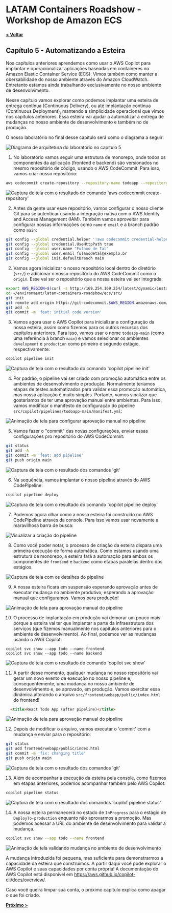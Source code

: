 # LATAM Containers Roadshow - Workshop de Amazon ECS

[**< Voltar**](./4-Explore.md)

## Capítulo 5 - Automatizando a Esteira

Nos capítulos anteriores aprendemos como usar o AWS Copilot para implantar e operacionalizar aplicações baseadas em containeres no Amazon Elastic Container Service (ECS). Vimos também como manter a obersabilidade do nosso ambiente através do Amazon CloudWatch. Entretanto estamos ainda trabalhando exclusivamente no nosso ambiente de desenvolvimento.

Nesse capítulo vamos explorar como podemos implantar uma esteira de entrega contínua (Continuous Delivery), ou até implantação contínua (Continuous Deployment), mantendo a simplicidade operacional que vimos nos capítulos anteriores. Essa esteira vai ajudar a automatizar a entrega de mudanças no nosso ambiente de desenvolvimento e também no de produção.

O nosso laboratório no final desse capítulo será como o diagrama a seguir:

![Diagrama de arquitetura do laboratório no capítulo 5](../static/5-lab_architecture.png)

1. No laboratório vamos seguir uma estrutura de monorepo, onde todos os componentes da aplicação (frontend e backend) são versionados no mesmo repositório de código, usando o AWS CodeCommit. Para isso, vamos criar nosso repositório:

```bash
aws codecommit create-repository --repository-name todoapp --repository-description "Workshop ECS"
```

![Captura de tela com o resultado do comando 'aws codecommit create-repository'](../static/5.1-codecommit_create.png)

2. Antes da gente usar esse repositório, vamos configurar o nosso cliente Git para se autenticar usando a integração nativa com o AWS Identity and Access Management (IAM). Também vamos aproveitar para configurar nossas informações como `name` e `email` e a branch padrão como `main`:

```bash
git config --global credential.helper '!aws codecommit credential-helper $@'
git config --global credential.UseHttpPath true
git config --global user.name "Fulano de Tal"
git config --global user.email fulanodetal@exemplo.br
git config --global init.defaultBranch main
```

2. Vamos agora inicializar o nosso repositório local dentro do diretório (`src/`) e adicionar o nosso repositório do AWS CodeCommit como o `origin`. Esse vai ser o repositório que a nossa esteira vai ser integrada.

```bash
export AWS_REGION=$(curl -s http://169.254.169.254/latest/dynamic/instance-identity/document | jq .region -r)
cd ~/environment/latam-containers-roadshow/ecs/src/
git init
git remote add origin https://git-codecommit.$AWS_REGION.amazonaws.com/v1/repos/todoapp
git add -A
git commit -m 'feat: initial code version'
```

3. Vamos agora usar o AWS Copilot para inicializar a configuração da nossa esteira, assim como fizemos para os outros recursos dos capítulos anteriores. Para isso, vamos usar o nome `todoapp-main` (como uma referência à branch `main`) e vamos selecionar os ambientes `development` e `production` como primeiro e segundo estágio, respectivamente:

```bash
copilot pipeline init
```

![Captura de tela com o resultado do comando 'copilot pipeline init'](../static/5.2-copilot_pipeline_init.png)

4. Por padrão, o pipeline vai ser criado com promoção automática entre os ambientes de desenvolvimento e produção. Normalmente teríamos etapas de testes automatizados para validar essa promoção automática, mas nossa aplicação é muito simples. Portanto, vamos sinalizar que gostaríamos de ter uma aprovação manual entre ambientes. Para isso, vamos modificar o manifesto de configuração do pipeline `src/copilot/pipelines/todoapp-main/manifest.yml`:

![Animação de tela para configurar aprovação manual no pipeline](../static/5.3-pipeline_manual_approval.gif)

5. Vamos fazer o "commit" das novas configurações, enviar essas configurações pro repositório do AWS CodeCommit:

```bash
git status
git add -A
git commit -m 'feat: add pipeline'
git push origin main
```

![Captura de tela com o resultado dos comandos 'git'](../static/5.4-git_commit_push.png)

6. Na sequência, vamos implantar o nosso pipeline através do AWS CodePipeline:

```bash
copilot pipeline deploy
```

![Captura de tela com o resultado do comando 'copilot pipeline deploy'](../static/5.5-copilot_pipeline_deploy.png)

7. Podemos agora olhar como a nossa esteira foi construído no AWS CodePipeline através da console. Para isso vamos usar novamente a maravilhosa barra de busca:

![Visualizar a criação do pipeline](../static/5.6-console_code_pipeline.gif)

8. Como você poder notar, o processo de criação da esteira dispara uma primeira execução de forma automática. Como estamos usando uma estrutura de monorepo, a esteira fará a automação para ambos os componentes de `frontend` e `backend` como etapas paralelas dentro dos estágios.

![Captura de tela com os detalhes do pipeline](../static/5.7-pipeline_details.png)

9. A nossa esteira ficará em suspensão esperando aprovação antes de executar mudança no ambiente produtivo, esperando a aprovação manual que configuramos. Vamos para produção!

![Animação de tela para aprovação manual do pipeline](../static/5.8-pipeline_approval_prod.gif)

10. O processo de implantação em produção vai demorar um pouco mais porque a esteira vai ter que implantar a parte da infraestrutura dos serviços (que fizemos manualmente nos capítulos anteriores para o ambiente de desenvolvimento). Ao final, podemos ver as mudanças usando o AWS Copilot:

```
copilot svc show --app todo --name frontend
copilot svc show --app todo --name backend
```

![Captura de tela com o resultado do comando 'copilot svc show'](../static/5.9-copilot_svs_show_frontend.png)

11. A partir desse momento, qualquer mudança no nosso repositório vai gerar um novo evento de execução no nosso pipeline e, consequentemente, uma mudança no nosso ambiente de desenvolvimento e, se aprovado, em produção. Vamos exercitar essa dinâmica alterando o arquivo `src/frontend/webapp/public/index.html` do frontend!

```html
  <title>React Todo App (after pipeline)</title>
```

![Animação de tela para aprovação manual do pipeline](../static/5.10-frontend_modification.gif)

12. Depois de modificar o arquivo, vamos executar o 'commit' com a mudança e enviar para o repositório:

```bash
git status
git add frontend/webapp/public/index.html
git commit -m 'fix: changing title'
git push origin main
```

![Captura de tela com o resultado dos comandos 'git'](../static/5.11-git_commit_push_change.png)

13. Além de acompanhar a execução da esteira pela console, como fizemos em etapas anteriores, podemos acompanhar também pelo AWS Copilot:

```bash
copilot pipeline status
```

![Captura de tela com o resultado dos comandos 'copilot pipeline status'](../static/5.12-copilot_pipeline_status.png)

14. A nossa esteira permanecerá no estado de `InProgress` para o estágio de `DeployTo-production` enquanto não aprovarmos a promoção. Mas podemos acessar a URL do ambiente de desenvolvimento para validar a mudança.

```bash
copilot svc show --app todo --name frontend
```

![Animação de tela validando mudança no ambiente de desenvolvimento](../static/5.13-copilot_svc_show_change.gif)

A mudança introduzida foi pequena, mas suficiente para demonstrarmos a capacidade da esteira que construímos. A partir daqui você pode explorar o AWS Copilot e suas capacidades por conta própria! A documentação do AWS Copilot está disponível em https://aws.github.io/copilot-cli/docs/overview/.

Caso você queira limpar sua conta, o próximo capítulo explica como apagar o que foi criado.

[**Próximo >**](./6-Cleanup.md)